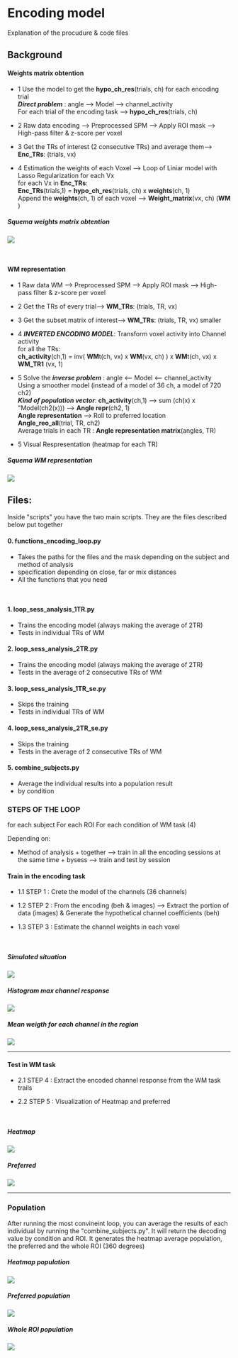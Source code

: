 # Encoding model

Explanation of the procudure & code files


## Background

#### Weights matrix obtention

+ 1 Use the model to get the **hypo_ch_res**(trials, ch) for each encoding trial
      <br/>
       ***Direct problem*** :  angle --> Model --> channel_activity
      <br/>
      For each trial of the encoding task --> **hypo_ch_res**(trials, ch)

+ 2 Raw data encoding --> Preprocessed SPM --> Apply ROI mask --> High-pass filter & z-score per voxel

+ 3 Get the TRs of interest (2 consecutive TRs) and average them--> **Enc_TRs**: (trials, vx)

+ 4 Estimation the weights of each Voxel --> Loop of Liniar model with Lasso Regularization for each Vx
      <br/>
      for each Vx in **Enc_TRs**:
      <br/>
         **Enc_TRs**(trials,1) = **hypo_ch_res**(trials, ch) x **weights**(ch, 1)
      <br/>
      Append the **weights**(ch, 1) of each voxel --> **Weight_matrix**(vx, ch) (**WM** )


##### Squema weights matrix obtention
![](https://github.com/davidbestue/encoding/blob/master/imgs/IMG_3753.JPG)

<br/>

#### WM representation

+ 1 Raw data WM --> Preprocessed SPM --> Apply ROI mask --> High-pass filter & z-score per voxel

+ 2 Get the TRs of every trial--> **WM_TRs**: (trials, TR, vx)

+ 3 Get the subset matrix of interest--> **WM_TRs**: (trials, TR, vx) smaller

+ 4 ***INVERTED ENCODING MODEL***: Transform voxel activity into Channel activity 
      <br/>
      for all the TRs:
      <br/>
      **ch_activity**(ch,1) =  inv( **WM**t(ch, vx) x **WM**(vx, ch) ) x **WM**t(ch, vx)  x **WM_TR1** (vx, 1)
      <br/>
      
 + 5 Solve the ***inverse problem*** : angle <-- Model <-- channel_activity
      <br/>
      Using a smoother model (instead of a model of 36 ch, a model of 720 ch2)
      <br/>
      ***Kind of population vector***:  **ch_activity**(ch,1) --> sum (ch(x) x "Model(ch2(x))) --> **Angle repr**(ch2, 1)
      <br/>
      **Angle representation** --> Roll to preferred location
      <br/>
      **Angle_reo_all**(trial, TR, ch2)
      <br/>
      Average trials in each TR : **Angle representation matrix**(angles, TR)
      <br/>
      
 + 5 Visual Respresentation (heatmap for each TR)
 
      
##### Squema WM representation
![](https://github.com/davidbestue/encoding/blob/master/imgs/IMG_3754.JPG)



## Files:


Inside "scripts" you have the two main scripts. They are the files described below put together 

#### 0. functions_encoding_loop.py

+ Takes the paths for the files and the mask depending on the subject and method of analysis
+ specification depending on close, far or mix distances
+ All the functions that you need

<br/>


#### 1. loop_sess_analysis_1TR.py
+ Trains the encoding model (always making the average of 2TR) 
+ Tests in individual TRs of WM 


#### 2. loop_sess_analysis_2TR.py
+ Trains the encoding model (always making the average of 2TR) 
+ Tests in the average of 2 consecutive TRs of WM 


#### 3. loop_sess_analysis_1TR_se.py
+ Skips the training 
+ Tests in individual TRs of WM 


#### 4. loop_sess_analysis_2TR_se.py
+ Skips the training 
+ Tests in the average of 2 consecutive TRs of WM 


#### 5. combine_subjects.py
+ Average the individual results into a population result
+ by condition


### STEPS OF THE LOOP

for each subject
For each ROI
For each condition of WM task (4)

Depending on:
+ Method of analysis 
      + together --> train in all the encoding sessions at the same time
      + bysess --> train and test by session
     

#### Train in the encoding task

+ 1.1 STEP 1 :  Crete the model of the channels (36 channels)

+ 1.2 STEP 2 : From the encoding (beh & images) --> Extract the portion of data (images) & Generate the hypothetical channel coefficients (beh) 

+ 1.3 STEP 3 : Estimate the channel weights in each voxel 

<br/>

##### Simulated situation
![](https://github.com/davidbestue/encoding/blob/master/imgs/simulated_situation.png)

##### Histogram max channel response
![](https://github.com/davidbestue/encoding/blob/master/imgs/mx_ch_vx.png)

##### Mean weigth for each channel in the region
![](https://github.com/davidbestue/encoding/blob/master/imgs/weigth_per_channel.png)

----
#### Test in WM task

+ 2.1 STEP 4 : Extract the encoded channel response from the WM task trails

+ 2.2 STEP 5 : Visualization of Heatmap and preferred 

<br/>

##### Heatmap
![](https://github.com/davidbestue/encoding/blob/master/imgs/heatmap.png)

##### Preferred
![](https://github.com/davidbestue/encoding/blob/master/imgs/roi_dec.png)


----

### Population

After running the most convineint loop, you can average the results of each individual by running the "combine_subjects.py".
It will return the decoding value by condition and ROI.
It generates the heatmap average population, the preferred and the whole ROI (360 degrees)


##### Heatmap population
![](https://github.com/davidbestue/encoding/blob/master/imgs/heatmap_pop.png)

##### Preferred population
![](https://github.com/davidbestue/encoding/blob/master/imgs/dec_br_rg.png)

##### Whole ROI population
![](https://github.com/davidbestue/encoding/blob/master/imgs/dec_br_360.png)


